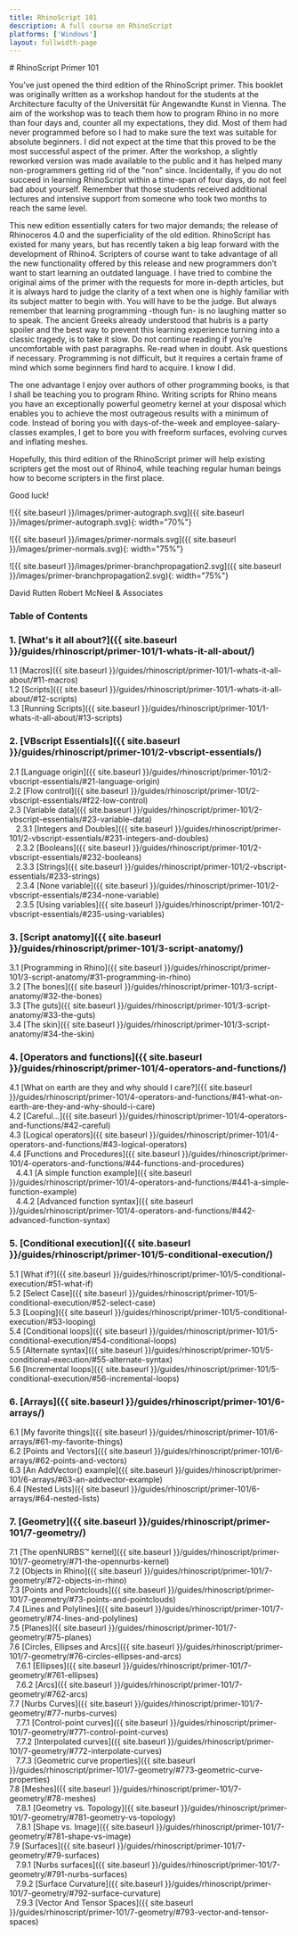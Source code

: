 ```yaml
---
title: RhinoScript 101
description: A full course on RhinoScript
platforms: ['Windows']
layout: fullwidth-page
---
```


<div class="row">
<div class="col-md-12" markdown="1">  
# RhinoScript Primer 101  
</div>
<div class="col-md-8 col-sm-12 col-sm-12" markdown="1">  

You’ve just opened the third edition of the RhinoScript primer. This booklet was originally written as a workshop handout for the students at the Architecture faculty of the Universität für Angewandte Kunst in Vienna. The aim of the workshop was to teach them how to program Rhino in no more than four days and, counter all my expectations, they did. Most of them had never programmed before so I had to make sure the text was suitable for absolute beginners. I did not expect at the time that this proved to be the most successful aspect of the primer. After the workshop, a slightly reworked version was made available to the public and it has helped many non-programmers getting rid of the "non" since. Incidentally, if you do not succeed in learning RhinoScript within a time-span of four days, do not feel bad about yourself. Remember that those students received additional lectures and intensive support from someone who took two months to reach the same level.


This new edition essentially caters for two major demands; the release of Rhinoceros 4.0 and the superficiality of the old edition. RhinoScript has existed for many years, but has recently taken a big leap forward with the development of Rhino4. Scripters of course want to take advantage of all the new functionality offered by this release and new programmers don’t want to start learning an outdated language. I have tried to combine the original aims of the primer with the requests for more in-depth articles, but it is always hard to judge the clarity of a text when one is highly familiar with its subject matter to begin with. You will have to be the judge. But always remember that learning programming -though fun- is no laughing matter so to speak. The ancient Greeks already understood that hubris is a party spoiler and the best way to prevent this learning experience turning into a classic tragedy, is to take it slow. Do not continue reading if you’re uncomfortable with past paragraphs. Re-read when in doubt. Ask questions if necessary. Programming is not difficult, but it requires a certain frame of mind which some beginners find hard to acquire. I know I did.


The one advantage I enjoy over authors of other programming books, is that I shall be teaching you to program Rhino. Writing scripts for Rhino means you have an exceptionally powerful geometry kernel at your disposal which enables you to achieve the most outrageous results with a minimum of code. Instead of boring you with days-of-the-week and employee-salary-classes examples, I get to bore you with freeform surfaces, evolving curves and inflating meshes.

Hopefully, this third edition of the RhinoScript primer will help existing scripters get the most out of Rhino4, while teaching regular human beings how to become scripters in the first place.

Good luck!  


![{{ site.baseurl }}/images/primer-autograph.svg]({{ site.baseurl }}/images/primer-autograph.svg){: width="70%"}  

</div>  

<div class="col-md-4 hidden-sm hidden-xs" markdown="1">  

![{{ site.baseurl }}/images/primer-normals.svg]({{ site.baseurl }}/images/primer-normals.svg){: width="75%"}  

![{{ site.baseurl }}/images/primer-branchpropagation2.svg]({{ site.baseurl }}/images/primer-branchpropagation2.svg){: width="75%"}    
</div>  
</div>  

<div class="row">  
<div class="col-md-12" markdown="1">  

David Rutten
Robert McNeel & Associates

### Table of Contents  
</div>  
</div>  

<div class="row-fluid">  
<div class="col-md-4" markdown="1">  

### 1. [What's it all about?]({{ site.baseurl }}/guides/rhinoscript/primer-101/1-whats-it-all-about/)

   1.1 [Macros]({{ site.baseurl }}/guides/rhinoscript/primer-101/1-whats-it-all-about/#11-macros)  
   1.2 [Scripts]({{ site.baseurl }}/guides/rhinoscript/primer-101/1-whats-it-all-about/#12-scripts)  
   1.3 [Running Scripts]({{ site.baseurl }}/guides/rhinoscript/primer-101/1-whats-it-all-about/#13-scripts)  

### 2. [VBscript Essentials]({{ site.baseurl }}/guides/rhinoscript/primer-101/2-vbscript-essentials/)  

   2.1	[Language origin]({{ site.baseurl }}/guides/rhinoscript/primer-101/2-vbscript-essentials/#21-language-origin)  
   2.2	[Flow control]({{ site.baseurl }}/guides/rhinoscript/primer-101/2-vbscript-essentials/#f22-low-control)  
   2.3	[Variable data]({{ site.baseurl }}/guides/rhinoscript/primer-101/2-vbscript-essentials/#23-variable-data)  
&nbsp;&nbsp; 2.3.1	[Integers and Doubles]({{ site.baseurl }}/guides/rhinoscript/primer-101/2-vbscript-essentials/#231-integers-and-doubles)  
&nbsp;&nbsp; 2.3.2	[Booleans]({{ site.baseurl }}/guides/rhinoscript/primer-101/2-vbscript-essentials/#232-booleans)  
&nbsp;&nbsp; 2.3.3	[Strings]({{ site.baseurl }}/guides/rhinoscript/primer-101/2-vbscript-essentials/#233-strings)  
&nbsp;&nbsp; 2.3.4	[None variable]({{ site.baseurl }}/guides/rhinoscript/primer-101/2-vbscript-essentials/#234-none-variable)  
&nbsp;&nbsp; 2.3.5	[Using variables]({{ site.baseurl }}/guides/rhinoscript/primer-101/2-vbscript-essentials/#235-using-variables)  

### 3. [Script anatomy]({{ site.baseurl }}/guides/rhinoscript/primer-101/3-script-anatomy/)

   3.1 [Programming in Rhino]({{ site.baseurl }}/guides/rhinoscript/primer-101/3-script-anatomy/#31-programming-in-rhino)    
   3.2 [The bones]({{ site.baseurl }}/guides/rhinoscript/primer-101/3-script-anatomy/#32-the-bones)  
   3.3 [The guts]({{ site.baseurl }}/guides/rhinoscript/primer-101/3-script-anatomy/#33-the-guts)  
   3.4 [The skin]({{ site.baseurl }}/guides/rhinoscript/primer-101/3-script-anatomy/#34-the-skin)  

</div>
<div class="col-md-4" markdown="1">


### 4. [Operators and functions]({{ site.baseurl }}/guides/rhinoscript/primer-101/4-operators-and-functions/)

   4.1	[What on earth are they and why should I care?]({{ site.baseurl }}/guides/rhinoscript/primer-101/4-operators-and-functions/#41-what-on-earth-are-they-and-why-should-i-care)   
   4.2	[Careful…]({{ site.baseurl }}/guides/rhinoscript/primer-101/4-operators-and-functions/#42-careful)     
   4.3	[Logical operators]({{ site.baseurl }}/guides/rhinoscript/primer-101/4-operators-and-functions/#43-logical-operators)     
   4.4	[Functions and Procedures]({{ site.baseurl }}/guides/rhinoscript/primer-101/4-operators-and-functions/#44-functions-and-procedures)     
&nbsp;&nbsp; 4.4.1 [A simple function example]({{ site.baseurl }}/guides/rhinoscript/primer-101/4-operators-and-functions/#441-a-simple-function-example)     
&nbsp;&nbsp; 4.4.2 [Advanced function syntax]({{ site.baseurl }}/guides/rhinoscript/primer-101/4-operators-and-functions/#442-advanced-function-syntax)     


### 5. [Conditional execution]({{ site.baseurl }}/guides/rhinoscript/primer-101/5-conditional-execution/)

   5.1	[What if?]({{ site.baseurl }}/guides/rhinoscript/primer-101/5-conditional-execution/#51-what-if)  
   5.2	[Select Case]({{ site.baseurl }}/guides/rhinoscript/primer-101/5-conditional-execution/#52-select-case)  
   5.3	[Looping]({{ site.baseurl }}/guides/rhinoscript/primer-101/5-conditional-execution/#53-looping)  
   5.4	[Conditional loops]({{ site.baseurl }}/guides/rhinoscript/primer-101/5-conditional-execution/#54-conditional-loops)  
   5.5	[Alternate syntax]({{ site.baseurl }}/guides/rhinoscript/primer-101/5-conditional-execution/#55-alternate-syntax)   
   5.6	[Incremental loops]({{ site.baseurl }}/guides/rhinoscript/primer-101/5-conditional-execution/#56-incremental-loops) 


### 6. [Arrays]({{ site.baseurl }}/guides/rhinoscript/primer-101/6-arrays/)

   6.1	[My favorite things]({{ site.baseurl }}/guides/rhinoscript/primer-101/6-arrays/#61-my-favorite-things)  
   6.2	[Points and Vectors]({{ site.baseurl }}/guides/rhinoscript/primer-101/6-arrays/#62-points-and-vectors)  
   6.3	[An AddVector() example]({{ site.baseurl }}/guides/rhinoscript/primer-101/6-arrays/#63-an-addvector-example)  
   6.4	[Nested Lists]({{ site.baseurl }}/guides/rhinoscript/primer-101/6-arrays/#64-nested-lists)  

</div>
<div class="col-md-4" markdown="1">


### 7. [Geometry]({{ site.baseurl }}/guides/rhinoscript/primer-101/7-geometry/)

   7.1	[The openNURBS™ kernel]({{ site.baseurl }}/guides/rhinoscript/primer-101/7-geometry/#71-the-opennurbs-kernel)  
   7.2	[Objects in Rhino]({{ site.baseurl }}/guides/rhinoscript/primer-101/7-geometry/#72-objects-in-rhino)  
   7.3	[Points and Pointclouds]({{ site.baseurl }}/guides/rhinoscript/primer-101/7-geometry/#73-points-and-pointclouds)  
   7.4	[Lines and Polylines]({{ site.baseurl }}/guides/rhinoscript/primer-101/7-geometry/#74-lines-and-polylines)  
   7.5	[Planes]({{ site.baseurl }}/guides/rhinoscript/primer-101/7-geometry/#75-planes)  
   7.6	[Circles, Ellipses and Arcs]({{ site.baseurl }}/guides/rhinoscript/primer-101/7-geometry/#76-circles-ellipses-and-arcs)  
&nbsp;&nbsp; 7.6.1 [Ellipses]({{ site.baseurl }}/guides/rhinoscript/primer-101/7-geometry/#761-ellipses)  
&nbsp;&nbsp; 7.6.2 [Arcs]({{ site.baseurl }}/guides/rhinoscript/primer-101/7-geometry/#762-arcs)  
   7.7	[Nurbs Curves]({{ site.baseurl }}/guides/rhinoscript/primer-101/7-geometry/#77-nurbs-curves)  
&nbsp;&nbsp; 7.7.1 [Control-point curves]({{ site.baseurl }}/guides/rhinoscript/primer-101/7-geometry/#771-control-point-curves)  
&nbsp;&nbsp; 7.7.2 [Interpolated curves]({{ site.baseurl }}/guides/rhinoscript/primer-101/7-geometry/#772-interpolate-curves)  
&nbsp;&nbsp; 7.7.3 [Geometric curve properties]({{ site.baseurl }}/guides/rhinoscript/primer-101/7-geometry/#773-geometric-curve-properties)    
   7.8	[Meshes]({{ site.baseurl }}/guides/rhinoscript/primer-101/7-geometry/#78-meshes)  
&nbsp;&nbsp; 7.8.1 [Geometry vs. Topology]({{ site.baseurl }}/guides/rhinoscript/primer-101/7-geometry/#781-geometry-vs-topology)  
&nbsp;&nbsp; 7.8.1 [Shape vs. Image]({{ site.baseurl }}/guides/rhinoscript/primer-101/7-geometry/#781-shape-vs-image)  
   7.9	[Surfaces]({{ site.baseurl }}/guides/rhinoscript/primer-101/7-geometry/#79-surfaces)  
&nbsp;&nbsp; 7.9.1 [Nurbs surfaces]({{ site.baseurl }}/guides/rhinoscript/primer-101/7-geometry/#791-nurbs-surfaces)  
&nbsp;&nbsp; 7.9.2 [Surface Curvature]({{ site.baseurl }}/guides/rhinoscript/primer-101/7-geometry/#792-surface-curvature)  
&nbsp;&nbsp; 7.9.3 [Vector And Tensor Spaces]({{ site.baseurl }}/guides/rhinoscript/primer-101/7-geometry/#793-vector-and-tensor-spaces)   

</div>
</div>
